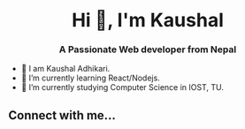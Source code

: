 <h1 align="center">
  <span style="font-size:larger;">Hi 👋, I'm Kaushal</span>
</h1>
<h3 align = "center">A Passionate Web developer from Nepal</h3>

<!--
**kaushal-cmyk/kaushal-cmyk** is a ✨ _special_ ✨ repository because its `README.md` (this file) appears on your GitHub profile.

Here are some ideas to get you started:

- 🔭 I’m currently working on ...
- 🌱 I’m currently learning React and node to become fullstack developer.
- 👯 I’m looking to collaborate on ...
- 🤔 I’m looking for help with ...
- 💬 Ask me about ...
- 📫 How to reach me: ...
- 😄 Pronouns: ...
- ⚡ Fun fact: ...
-->

<p>
  <ul>
     <li>👦 I am Kaushal Adhikari.</li>
     <li>🌱 I’m currently learning React/Nodejs.</li>
     <li>🔭 I’m currently studying Computer Science in IOST, TU.</li>
  </ul>
</p>

<h2>Connect with me... </h2>
